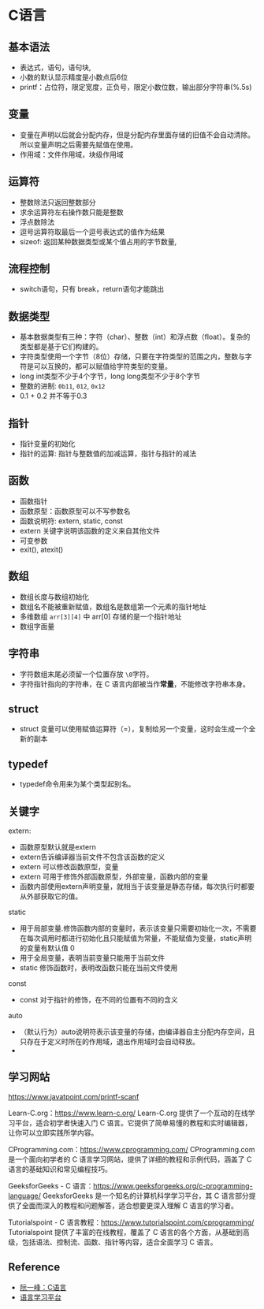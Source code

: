 # C语言

## 基本语法
- 表达式，语句，语句块,
- 小数的默认显示精度是小数点后6位
- printf：占位符，限定宽度，正负号，限定小数位数，输出部分字符串(%.5s)

## 变量
- 变量在声明以后就会分配内存，但是分配内存里面存储的旧值不会自动清除。所以变量声明之后需要先赋值在使用。
- 作用域：文件作用域，块级作用域

## 运算符
- 整数除法只返回整数部分
- 求余运算符左右操作数只能是整数
- 浮点数除法
- 逗号运算符取最后一个逗号表达式的值作为结果
- sizeof: 返回某种数据类型或某个值占用的字节数量,

## 流程控制
- switch语句，只有 break，return语句才能跳出

## 数据类型
- 基本数据类型有三种：字符（char）、整数（int）和浮点数（float）。复杂的类型都是基于它们构建的。
- 字符类型使用一个字节（8位）存储，只要在字符类型的范围之内，整数与字符是可以互换的，都可以赋值给字符类型的变量。
- long int类型不少于4个字节，long long类型不少于8个字节
- 整数的进制: `0b11`, `012`, `0x12`
- 0.1 + 0.2 并不等于0.3

## 指针
- 指针变量的初始化
- 指针的运算: 指针与整数值的加减运算，指针与指针的减法

## 函数
- 函数指针
- 函数原型：函数原型可以不写参数名
- 函数说明符: extern, static, const
- extern 关键字说明该函数的定义来自其他文件
- 可变参数
- exit(), atexit()

## 数组
- 数组长度与数组初始化
- 数组名不能被重新赋值，数组名是数组第一个元素的指针地址
- 多维数组 `arr[3][4]` 中 arr[0] 存储的是一个指针地址
- 数组字面量

## 字符串
- 字符数组末尾必须留一个位置存放 `\0`字符。
- 字符指针指向的字符串，在 C 语言内部被当作**常量**，不能修改字符串本身。

## struct
- struct 变量可以使用赋值运算符（=），复制给另一个变量，这时会生成一个全新的副本

## typedef
- typedef命令用来为某个类型起别名。

## 关键字
extern: 
- 函数原型默认就是extern
- extern告诉编译器当前文件不包含该函数的定义
- extern 可以修改函数原型，变量
- extern 可用于修饰外部函数原型，外部变量，函数内部的变量
- 函数内部使用extern声明变量，就相当于该变量是静态存储，每次执行时都要从外部获取它的值。
  
static
- 用于局部变量.修饰函数内部的变量时，表示该变量只需要初始化一次，不需要在每次调用时都进行初始化且只能赋值为常量，不能赋值为变量，static声明的变量有默认值 0
- 用于全局变量，表明当前变量只能用于当前文件
- static 修饰函数时，表明改函数只能在当前文件使用

const
- const 对于指针的修饰，在不同的位置有不同的含义

auto
- （默认行为）auto说明符表示该变量的存储，由编译器自主分配内存空间，且只存在于定义时所在的作用域，退出作用域时会自动释放。
- 


## 学习网站
https://www.javatpoint.com/printf-scanf

Learn-C.org：https://www.learn-c.org/
Learn-C.org 提供了一个互动的在线学习平台，适合初学者快速入门 C 语言。它提供了简单易懂的教程和实时编辑器，让你可以立即实践所学内容。

CProgramming.com：https://www.cprogramming.com/
CProgramming.com 是一个面向初学者的 C 语言学习网站，提供了详细的教程和示例代码，涵盖了 C 语言的基础知识和常见编程技巧。

GeeksforGeeks - C 语言：https://www.geeksforgeeks.org/c-programming-language/
GeeksforGeeks 是一个知名的计算机科学学习平台，其 C 语言部分提供了全面而深入的教程和问题解答，适合想要更深入理解 C 语言的学习者。

Tutorialspoint - C 语言教程：https://www.tutorialspoint.com/cprogramming/
Tutorialspoint 提供了丰富的在线教程，覆盖了 C 语言的各个方面，从基础到高级，包括语法、控制流、函数、指针等内容，适合全面学习 C 语言。


## Reference
- [阮一峰：C语言](https://wangdoc.com/clang/pointer)
- [语言学习平台](https://www.learn-c.org/)